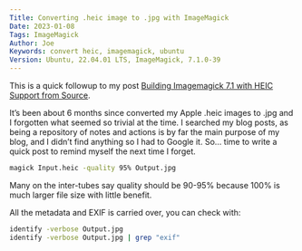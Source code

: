 ```yaml
---
Title: Converting .heic image to .jpg with ImageMagick
Date: 2023-01-08
Tags: ImageMagick
Author: Joe
Keywords: convert heic, imagemagick, ubuntu
Version: Ubuntu, 22.04.01 LTS, ImageMagick, 7.1.0-39
---
```


This is a quick followup to my post [Building Imagemagick 7.1 with HEIC Support from Source](https://www.joelotz.com/blog/2022/building-imagemagick-71-with-heic-support-from-source.html). 

It’s been about 6 months since converted my Apple .heic images to .jpg and I forgotten what seemed so trivial at the time. I searched my blog posts, as being a repository of notes and actions is by far the main purpose of my blog, and I didn’t find anything so I had to Google it. So… time to write a quick post to remind myself the next time I forget.

```bash
magick Input.heic -quality 95% Output.jpg
```

Many on the inter-tubes say quality should be 90-95% because 100% is much larger file size with little benefit.

All the metadata and EXIF is carried over, you can check with:

```bash
identify -verbose Output.jpg
identify -verbose Output.jpg | grep "exif"
```

